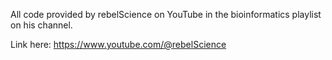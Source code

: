 All code provided by rebelScience on YouTube in the bioinformatics playlist on his channel.

Link here: https://www.youtube.com/@rebelScience
